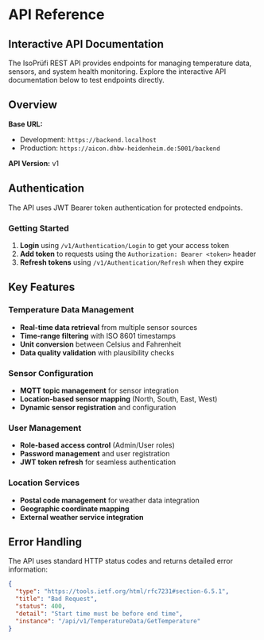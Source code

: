 # API Reference

## Interactive API Documentation

The IsoPrüfi REST API provides endpoints for managing temperature data, sensors, and system health monitoring. Explore the interactive API documentation below to test endpoints directly.

## Overview

**Base URL:** 
- Development: `https://backend.localhost`  
- Production: `https://aicon.dhbw-heidenheim.de:5001/backend`

**API Version:** v1

## Authentication

The API uses JWT Bearer token authentication for protected endpoints.

### Getting Started

1. **Login** using `/v1/Authentication/Login` to get your access token
2. **Add token** to requests using the `Authorization: Bearer <token>` header
3. **Refresh tokens** using `/v1/Authentication/Refresh` when they expire

## Key Features

### Temperature Data Management
- **Real-time data retrieval** from multiple sensor sources
- **Time-range filtering** with ISO 8601 timestamps
- **Unit conversion** between Celsius and Fahrenheit
- **Data quality validation** with plausibility checks

### Sensor Configuration  
- **MQTT topic management** for sensor integration
- **Location-based sensor mapping** (North, South, East, West)
- **Dynamic sensor registration** and configuration

### User Management
- **Role-based access control** (Admin/User roles)
- **Password management** and user registration
- **JWT token refresh** for seamless authentication

### Location Services
- **Postal code management** for weather data integration
- **Geographic coordinate mapping**
- **External weather service integration**

## Error Handling

The API uses standard HTTP status codes and returns detailed error information:

```json
{
  "type": "https://tools.ietf.org/html/rfc7231#section-6.5.1",
  "title": "Bad Request", 
  "status": 400,
  "detail": "Start time must be before end time",
  "instance": "/api/v1/TemperatureData/GetTemperature"
}
```